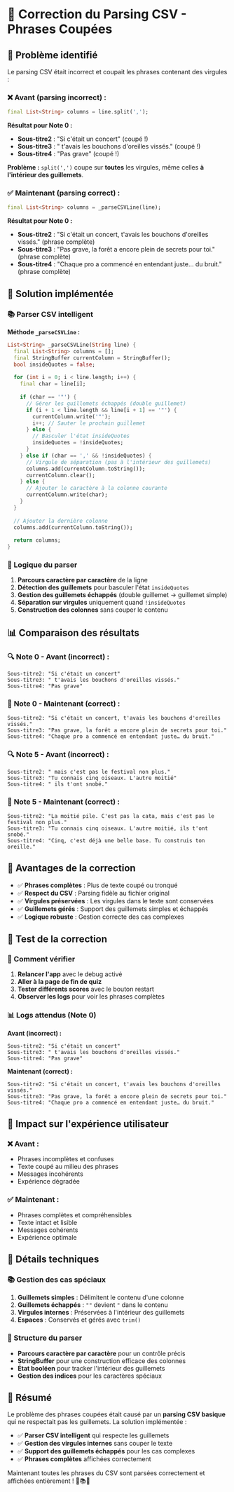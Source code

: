 # 🔧 Correction du Parsing CSV - Phrases Coupées

## 🎯 Problème identifié

Le parsing CSV était incorrect et coupait les phrases contenant des virgules :

### ❌ **Avant (parsing incorrect) :**
```dart
final List<String> columns = line.split(',');
```

**Résultat pour Note 0 :**
- **Sous-titre2** : "Si c'était un concert" (coupé !)
- **Sous-titre3** : " t'avais les bouchons d'oreilles vissés." (coupé !)
- **Sous-titre4** : "Pas grave" (coupé !)

**Problème :** `split(',')` coupe sur **toutes** les virgules, même celles **à l'intérieur des guillemets**.

### ✅ **Maintenant (parsing correct) :**
```dart
final List<String> columns = _parseCSVLine(line);
```

**Résultat pour Note 0 :**
- **Sous-titre2** : "Si c'était un concert, t'avais les bouchons d'oreilles vissés." (phrase complète)
- **Sous-titre3** : "Pas grave, la forêt a encore plein de secrets pour toi." (phrase complète)
- **Sous-titre4** : "Chaque pro a commencé en entendant juste… du bruit." (phrase complète)

## 🔧 Solution implémentée

### 📚 Parser CSV intelligent

**Méthode `_parseCSVLine` :**
```dart
List<String> _parseCSVLine(String line) {
  final List<String> columns = [];
  final StringBuffer currentColumn = StringBuffer();
  bool insideQuotes = false;
  
  for (int i = 0; i < line.length; i++) {
    final char = line[i];
    
    if (char == '"') {
      // Gérer les guillemets échappés (double guillemet)
      if (i + 1 < line.length && line[i + 1] == '"') {
        currentColumn.write('"');
        i++; // Sauter le prochain guillemet
      } else {
        // Basculer l'état insideQuotes
        insideQuotes = !insideQuotes;
      }
    } else if (char == ',' && !insideQuotes) {
      // Virgule de séparation (pas à l'intérieur des guillemets)
      columns.add(currentColumn.toString());
      currentColumn.clear();
    } else {
      // Ajouter le caractère à la colonne courante
      currentColumn.write(char);
    }
  }
  
  // Ajouter la dernière colonne
  columns.add(currentColumn.toString());
  
  return columns;
}
```

### 🎯 Logique du parser

1. **Parcours caractère par caractère** de la ligne
2. **Détection des guillemets** pour basculer l'état `insideQuotes`
3. **Gestion des guillemets échappés** (double guillemet → guillemet simple)
4. **Séparation sur virgules** uniquement quand `!insideQuotes`
5. **Construction des colonnes** sans couper le contenu

## 📊 Comparaison des résultats

### 🔍 **Note 0 - Avant (incorrect) :**
```
Sous-titre2: "Si c'était un concert"
Sous-titre3: " t'avais les bouchons d'oreilles vissés."
Sous-titre4: "Pas grave"
```

### 🎯 **Note 0 - Maintenant (correct) :**
```
Sous-titre2: "Si c'était un concert, t'avais les bouchons d'oreilles vissés."
Sous-titre3: "Pas grave, la forêt a encore plein de secrets pour toi."
Sous-titre4: "Chaque pro a commencé en entendant juste… du bruit."
```

### 🔍 **Note 5 - Avant (incorrect) :**
```
Sous-titre2: " mais c'est pas le festival non plus."
Sous-titre3: "Tu connais cinq oiseaux. L'autre moitié"
Sous-titre4: " ils t'ont snobé."
```

### 🎯 **Note 5 - Maintenant (correct) :**
```
Sous-titre2: "La moitié pile. C'est pas la cata, mais c'est pas le festival non plus."
Sous-titre3: "Tu connais cinq oiseaux. L'autre moitié, ils t'ont snobé."
Sous-titre4: "Cinq, c'est déjà une belle base. Tu construis ton oreille."
```

## 🚀 Avantages de la correction

- ✅ **Phrases complètes** : Plus de texte coupé ou tronqué
- ✅ **Respect du CSV** : Parsing fidèle au fichier original
- ✅ **Virgules préservées** : Les virgules dans le texte sont conservées
- ✅ **Guillemets gérés** : Support des guillemets simples et échappés
- ✅ **Logique robuste** : Gestion correcte des cas complexes

## 🔧 Test de la correction

### 📱 Comment vérifier

1. **Relancer l'app** avec le debug activé
2. **Aller à la page de fin de quiz**
3. **Tester différents scores** avec le bouton restart
4. **Observer les logs** pour voir les phrases complètes

### 📊 Logs attendus (Note 0)

**Avant (incorrect) :**
```
Sous-titre2: "Si c'était un concert"
Sous-titre3: " t'avais les bouchons d'oreilles vissés."
Sous-titre4: "Pas grave"
```

**Maintenant (correct) :**
```
Sous-titre2: "Si c'était un concert, t'avais les bouchons d'oreilles vissés."
Sous-titre3: "Pas grave, la forêt a encore plein de secrets pour toi."
Sous-titre4: "Chaque pro a commencé en entendant juste… du bruit."
```

## 🎯 Impact sur l'expérience utilisateur

### ❌ **Avant :**
- Phrases incomplètes et confuses
- Texte coupé au milieu des phrases
- Messages incohérents
- Expérience dégradée

### ✅ **Maintenant :**
- Phrases complètes et compréhensibles
- Texte intact et lisible
- Messages cohérents
- Expérience optimale

## 🔧 Détails techniques

### 📚 Gestion des cas spéciaux

1. **Guillemets simples** : Délimitent le contenu d'une colonne
2. **Guillemets échappés** : `""` devient `"` dans le contenu
3. **Virgules internes** : Préservées à l'intérieur des guillemets
4. **Espaces** : Conservés et gérés avec `trim()`

### 🎯 Structure du parser

- **Parcours caractère par caractère** pour un contrôle précis
- **StringBuffer** pour une construction efficace des colonnes
- **État booléen** pour tracker l'intérieur des guillemets
- **Gestion des indices** pour les caractères spéciaux

## 📝 Résumé

Le problème des phrases coupées était causé par un **parsing CSV basique** qui ne respectait pas les guillemets. La solution implémentée :

- ✅ **Parser CSV intelligent** qui respecte les guillemets
- ✅ **Gestion des virgules internes** sans couper le texte
- ✅ **Support des guillemets échappés** pour les cas complexes
- ✅ **Phrases complètes** affichées correctement

Maintenant toutes les phrases du CSV sont parsées correctement et affichées entièrement ! 🎉📚✨
